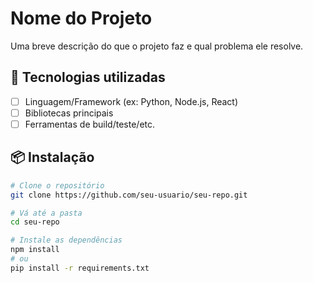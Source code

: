 # Nome do Projeto

Uma breve descrição do que o projeto faz e qual problema ele resolve.

## 🚀 Tecnologias utilizadas

- [ ] Linguagem/Framework (ex: Python, Node.js, React)
- [ ] Bibliotecas principais
- [ ] Ferramentas de build/teste/etc.

## 📦 Instalação

```bash
# Clone o repositório
git clone https://github.com/seu-usuario/seu-repo.git

# Vá até a pasta
cd seu-repo

# Instale as dependências
npm install
# ou
pip install -r requirements.txt

